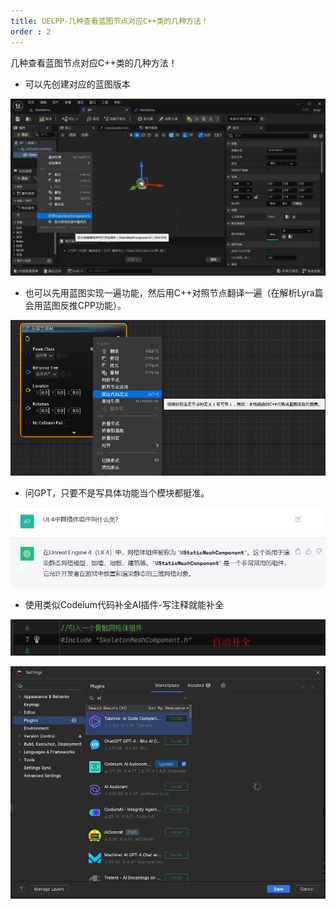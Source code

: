 ```yaml
---
title: UECPP-几种查看蓝图节点对应C++类的几种方法！
order : 2
---
```


<ChatMessage avatar="../../assets/emoji/dsyj.png" :avatarWidth="40">
几种查看蓝图节点对应C++类的几种方法！
</ChatMessage>

* 可以先创建对应的蓝图版本

![](..%2Fassets%2FBP2CPP.jpg)

* 也可以先用蓝图实现一遍功能，然后用C++对照节点翻译一遍（在解析Lyra篇会用蓝图反推CPP功能）。

![](..%2Fassets%2FBp2cpp2.jpg)

* 问GPT，只要不是写具体功能当个模块都挺准。

![](..%2Fassets%2Faskgpt.jpg)

* 使用类似Codeium代码补全AI插件-写注释就能补全

![](..%2Fassets%2FAICODE.png)

![](..%2Fassets%2FAIPLUTGIN.jpg)